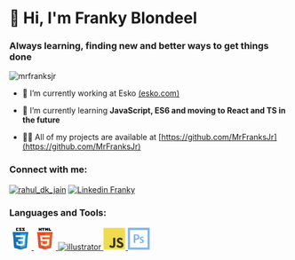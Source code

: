 <h1 align="left">👋 Hi, I'm Franky Blondeel</h1>
<h3 align="left">Always learning, finding new and better ways to get things done</h3>

<p align="left"> <img src="https://komarev.com/ghpvc/?username=mrfranksjr&label=Profile%20views&color=0e75b6&style=flat" alt="mrfranksjr" /> </p>

- 🔭 I’m currently working at Esko [(esko.com)]((esko.com))

- 🌱 I’m currently learning **JavaScript, ES6 and moving to React and TS in the future**

- 👨‍💻 All of my projects are available at [https://github.com/MrFranksJr](https://github.com/MrFranksJr)

<h3 align="left">Connect with me:</h3>
<p align="left">
<a href="https://instagram.com/frankyjr" target="blank"><img align="center" src="https://cdn.jsdelivr.net/npm/simple-icons@3.0.1/icons/instagram.svg" alt="rahul_dk_jain" height="30" width="40" /></a>
<a href="https://www.linkedin.com/in/frankyjr/" target="blank"><img align="center" src="https://cdn.jsdelivr.net/npm/simple-icons@3.0.1/icons/linkedin.svg" alt="Linkedin Franky" height="30" width="40" /></a>
</p>


<h3 align="left">Languages and Tools:</h3>
<p align="left"> <a href="https://www.w3schools.com/css/" target="_blank" rel="noreferrer"> <img src="https://raw.githubusercontent.com/devicons/devicon/master/icons/css3/css3-original-wordmark.svg" alt="css3" width="40" height="40"/> </a> <a href="https://www.w3.org/html/" target="_blank" rel="noreferrer"> <img src="https://raw.githubusercontent.com/devicons/devicon/master/icons/html5/html5-original-wordmark.svg" alt="html5" width="40" height="40"/> </a> <a href="https://www.adobe.com/in/products/illustrator.html" target="_blank" rel="noreferrer"> <img src="https://www.vectorlogo.zone/logos/adobe_illustrator/adobe_illustrator-icon.svg" alt="illustrator" width="40" height="40"/> </a> <a href="https://developer.mozilla.org/en-US/docs/Web/JavaScript" target="_blank" rel="noreferrer"> <img src="https://raw.githubusercontent.com/devicons/devicon/master/icons/javascript/javascript-original.svg" alt="javascript" width="40" height="40"/> </a> <a href="https://www.photoshop.com/en" target="_blank" rel="noreferrer"> <img src="https://raw.githubusercontent.com/devicons/devicon/master/icons/photoshop/photoshop-line.svg" alt="photoshop" width="40" height="40"/> </a> </p>
